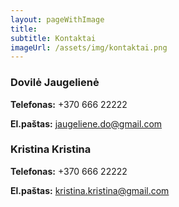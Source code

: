 ```yaml
---
layout: pageWithImage
title:
subtitle: Kontaktai
imageUrl: /assets/img/kontaktai.png
---
```


### Dovilė Jaugelienė
<strong>Telefonas:</strong> +370 666 22222

<strong>El.paštas:</strong> jaugeliene.do@gmail.com

### Kristina Kristina
<strong>Telefonas:</strong> +370 666 22222

<strong>El.paštas:</strong> kristina.kristina@gmail.com